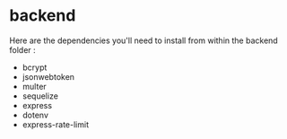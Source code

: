 # backend

Here are the dependencies you'll need to install from within the backend folder :

- bcrypt
- jsonwebtoken
- multer
- sequelize
- express
- dotenv
- express-rate-limit
